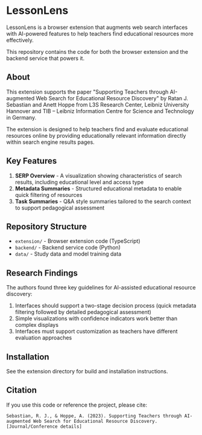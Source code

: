 # LessonLens

LessonLens is a browser extension that augments web search interfaces with AI-powered features to help teachers find educational resources more effectively.

This repository contains the code for both the browser extension and the backend service that powers it.

## About

This extension supports the paper "Supporting Teachers through AI-augmented Web Search for Educational Resource Discovery" by Ratan J. Sebastian and Anett Hoppe from L3S Research Center, Leibniz University Hannover and TIB – Leibniz Information Centre for Science and Technology in Germany.

The extension is designed to help teachers find and evaluate educational resources online by providing educationally relevant information directly within search engine results pages.

## Key Features

1. **SERP Overview** - A visualization showing characteristics of search results, including educational level and access type
2. **Metadata Summaries** - Structured educational metadata to enable quick filtering of resources
3. **Task Summaries** - Q&A style summaries tailored to the search context to support pedagogical assessment

## Repository Structure

- `extension/` - Browser extension code (TypeScript)
- `backend/` - Backend service code (Python)
- `data/` - Study data and model training data

## Research Findings

The authors found three key guidelines for AI-assisted educational resource discovery:

1. Interfaces should support a two-stage decision process (quick metadata filtering followed by detailed pedagogical assessment)
2. Simple visualizations with confidence indicators work better than complex displays
3. Interfaces must support customization as teachers have different evaluation approaches

## Installation

See the extension directory for build and installation instructions.

## Citation

If you use this code or reference the project, please cite:

```
Sebastian, R. J., & Hoppe, A. (2023). Supporting Teachers through AI-augmented Web Search for Educational Resource Discovery. [Journal/Conference details]
```